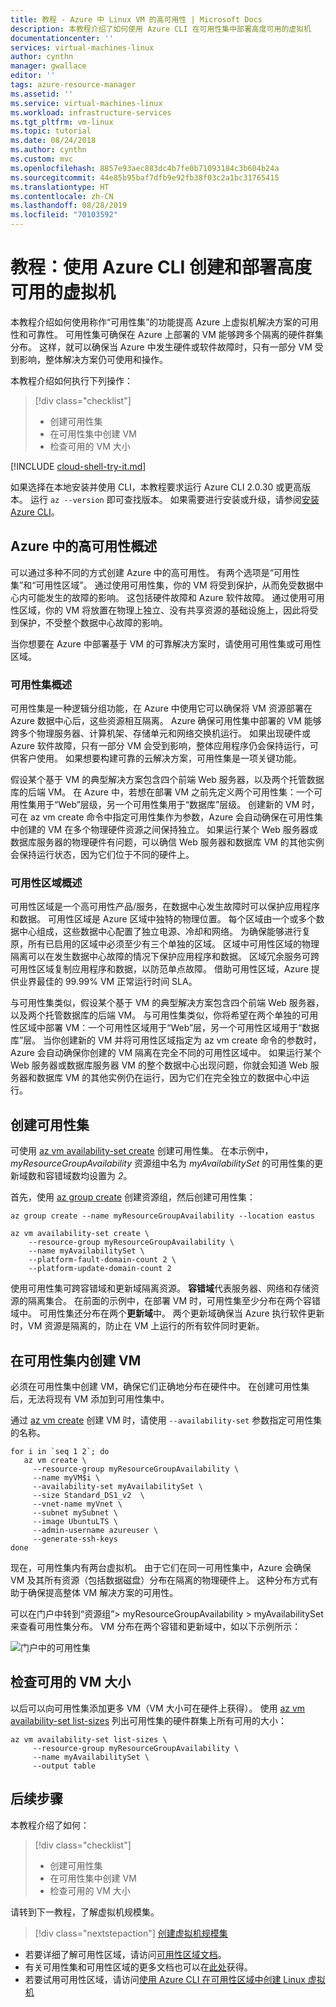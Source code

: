 ```yaml
---
title: 教程 - Azure 中 Linux VM 的高可用性 | Microsoft Docs
description: 本教程介绍了如何使用 Azure CLI 在可用性集中部署高度可用的虚拟机
documentationcenter: ''
services: virtual-machines-linux
author: cynthn
manager: gwallace
editor: ''
tags: azure-resource-manager
ms.assetid: ''
ms.service: virtual-machines-linux
ms.workload: infrastructure-services
ms.tgt_pltfrm: vm-linux
ms.topic: tutorial
ms.date: 08/24/2018
ms.author: cynthn
ms.custom: mvc
ms.openlocfilehash: 8857e93aec883dc4b7fe0b71093184c3b604b24a
ms.sourcegitcommit: 44e85b95baf7dfb9e92fb38f03c2a1bc31765415
ms.translationtype: HT
ms.contentlocale: zh-CN
ms.lasthandoff: 08/28/2019
ms.locfileid: "70103592"
---
```

# <a name="tutorial-create-and-deploy-highly-available-virtual-machines-with-the-azure-cli"></a>教程：使用 Azure CLI 创建和部署高度可用的虚拟机

本教程介绍如何使用称作“可用性集”的功能提高 Azure 上虚拟机解决方案的可用性和可靠性。 可用性集可确保在 Azure 上部署的 VM 能够跨多个隔离的硬件群集分布。 这样，就可以确保当 Azure 中发生硬件或软件故障时，只有一部分 VM 受到影响，整体解决方案仍可使用和操作。

本教程介绍如何执行下列操作：

> [!div class="checklist"]
> * 创建可用性集
> * 在可用性集中创建 VM
> * 检查可用的 VM 大小

[!INCLUDE [cloud-shell-try-it.md](../../../includes/cloud-shell-try-it.md)]

如果选择在本地安装并使用 CLI，本教程要求运行 Azure CLI 2.0.30 或更高版本。 运行 `az --version` 即可查找版本。 如果需要进行安装或升级，请参阅[安装 Azure CLI]( /cli/azure/install-azure-cli)。

## <a name="high-availability-in-azure-overview"></a>Azure 中的高可用性概述
可以通过多种不同的方式创建 Azure 中的高可用性。 有两个选项是“可用性集”和“可用性区域”。 通过使用可用性集，你的 VM 将受到保护，从而免受数据中心内可能发生的故障的影响。 这包括硬件故障和 Azure 软件故障。 通过使用可用性区域，你的 VM 将放置在物理上独立、没有共享资源的基础设施上，因此将受到保护，不受整个数据中心故障的影响。

当你想要在 Azure 中部署基于 VM 的可靠解决方案时，请使用可用性集或可用性区域。

### <a name="availability-set-overview"></a>可用性集概述

可用性集是一种逻辑分组功能，在 Azure 中使用它可以确保将 VM 资源部署在 Azure 数据中心后，这些资源相互隔离。 Azure 确保可用性集中部署的 VM 能够跨多个物理服务器、计算机架、存储单元和网络交换机运行。 如果出现硬件或 Azure 软件故障，只有一部分 VM 会受到影响，整体应用程序仍会保持运行，可供客户使用。 如果想要构建可靠的云解决方案，可用性集是一项关键功能。

假设某个基于 VM 的典型解决方案包含四个前端 Web 服务器，以及两个托管数据库的后端 VM。 在 Azure 中，若想在部署 VM 之前先定义两个可用性集：一个可用性集用于“Web”层级，另一个可用性集用于“数据库”层级。 创建新的 VM 时，可在 az vm create 命令中指定可用性集作为参数，Azure 会自动确保在可用性集中创建的 VM 在多个物理硬件资源之间保持独立。 如果运行某个 Web 服务器或数据库服务器的物理硬件有问题，可以确信 Web 服务器和数据库 VM 的其他实例会保持运行状态，因为它们位于不同的硬件上。

### <a name="availability-zone-overview"></a>可用性区域概述

可用性区域是一个高可用性产品/服务，在数据中心发生故障时可以保护应用程序和数据。 可用性区域是 Azure 区域中独特的物理位置。 每个区域由一个或多个数据中心组成，这些数据中心配置了独立电源、冷却和网络。 为确保能够进行复原，所有已启用的区域中必须至少有三个单独的区域。 区域中可用性区域的物理隔离可以在发生数据中心故障的情况下保护应用程序和数据。 区域冗余服务可跨可用性区域复制应用程序和数据，以防范单点故障。 借助可用性区域，Azure 提供业界最佳的 99.99% VM 正常运行时间 SLA。

与可用性集类似，假设某个基于 VM 的典型解决方案包含四个前端 Web 服务器，以及两个托管数据库的后端 VM。 与可用性集类似，你将希望在两个单独的可用性区域中部署 VM：一个可用性区域用于“Web”层，另一个可用性区域用于“数据库”层。 当你创建新的 VM 并将可用性区域指定为 az vm create 命令的参数时，Azure 会自动确保你创建的 VM 隔离在完全不同的可用性区域中。 如果运行某个 Web 服务器或数据库服务器 VM 的整个数据中心出现问题，你就会知道 Web 服务器和数据库 VM 的其他实例仍在运行，因为它们在完全独立的数据中心中运行。

## <a name="create-an-availability-set"></a>创建可用性集

可使用 [az vm availability-set create](/cli/azure/vm/availability-set) 创建可用性集。 在本示例中，*myResourceGroupAvailability* 资源组中名为 *myAvailabilitySet* 的可用性集的更新域数和容错域数均设置为 *2*。

首先，使用 [az group create](/cli/azure/group#az-group-create) 创建资源组，然后创建可用性集：

```azurecli-interactive
az group create --name myResourceGroupAvailability --location eastus

az vm availability-set create \
    --resource-group myResourceGroupAvailability \
    --name myAvailabilitySet \
    --platform-fault-domain-count 2 \
    --platform-update-domain-count 2
```

使用可用性集可跨容错域和更新域隔离资源。 **容错域**代表服务器、网络和存储资源的隔离集合。 在前面的示例中，在部署 VM 时，可用性集至少分布在两个容错域中。 可用性集还分布在两个**更新域**中。 两个更新域确保当 Azure 执行软件更新时，VM 资源是隔离的，防止在 VM 上运行的所有软件同时更新。


## <a name="create-vms-inside-an-availability-set"></a>在可用性集内创建 VM

必须在可用性集中创建 VM，确保它们正确地分布在硬件中。 在创建可用性集后，无法将现有 VM 添加到可用性集中。

通过 [az vm create](/cli/azure/vm) 创建 VM 时，请使用 `--availability-set` 参数指定可用性集的名称。

```azurecli-interactive
for i in `seq 1 2`; do
   az vm create \
     --resource-group myResourceGroupAvailability \
     --name myVM$i \
     --availability-set myAvailabilitySet \
     --size Standard_DS1_v2  \
     --vnet-name myVnet \
     --subnet mySubnet \
     --image UbuntuLTS \
     --admin-username azureuser \
     --generate-ssh-keys
done
```

现在，可用性集内有两台虚拟机。 由于它们在同一可用性集中，Azure 会确保 VM 及其所有资源（包括数据磁盘）分布在隔离的物理硬件上。 这种分布方式有助于确保提高整体 VM 解决方案的可用性。

可以在门户中转到“资源组”> myResourceGroupAvailability > myAvailabilitySet 来查看可用性集分布。 VM 分布在两个容错和更新域中，如以下示例所示：

![门户中的可用性集](./media/tutorial-availability-sets/fd-ud.png)

## <a name="check-for-available-vm-sizes"></a>检查可用的 VM 大小

以后可以向可用性集添加更多 VM（VM 大小可在硬件上获得）。 使用 [az vm availability-set list-sizes](/cli/azure/vm/availability-set#az-vm-availability-set-list-sizes) 列出可用性集的硬件群集上所有可用的大小：

```azurecli-interactive
az vm availability-set list-sizes \
     --resource-group myResourceGroupAvailability \
     --name myAvailabilitySet \
     --output table
```

## <a name="next-steps"></a>后续步骤

本教程介绍了如何：

> [!div class="checklist"]
> * 创建可用性集
> * 在可用性集中创建 VM
> * 检查可用的 VM 大小

请转到下一教程，了解虚拟机规模集。

> [!div class="nextstepaction"]
> [创建虚拟机规模集](tutorial-create-vmss.md)

* 若要详细了解可用性区域，请访问[可用性区域文档](../../availability-zones/az-overview.md)。
* 有关可用性集和可用性区域的更多文档也可以在[此处](./manage-availability.md)获得。
* 若要试用可用性区域，请访问[使用 Azure CLI 在可用性区域中创建 Linux 虚拟机](./create-cli-availability-zone.md)
